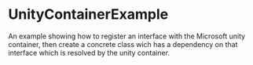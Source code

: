 # UnityContainerExample

An example showing how to register an interface with the Microsoft unity container, then create a concrete class wich has a dependency on that interface which is resolved by the unity container.
